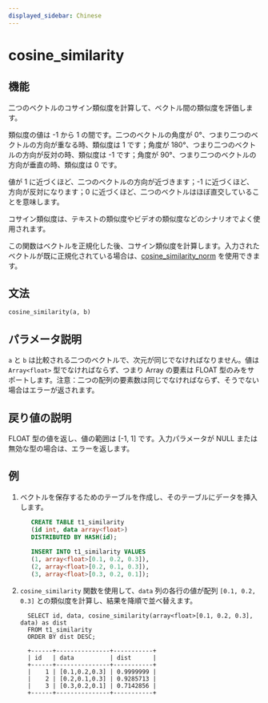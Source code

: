 ```yaml
---
displayed_sidebar: Chinese
---
```


# cosine_similarity

## 機能

二つのベクトルのコサイン類似度を計算して、ベクトル間の類似度を評価します。

類似度の値は -1 から 1 の間です。二つのベクトルの角度が 0°、つまり二つのベクトルの方向が重なる時、類似度は 1 です；角度が 180°、つまり二つのベクトルの方向が反対の時、類似度は -1 です；角度が 90°、つまり二つのベクトルの方向が垂直の時、類似度は 0 です。

値が 1 に近づくほど、二つのベクトルの方向が近づきます；-1 に近づくほど、方向が反対になります；0 に近づくほど、二つのベクトルはほぼ直交していることを意味します。

コサイン類似度は、テキストの類似度やビデオの類似度などのシナリオでよく使用されます。

この関数はベクトルを正規化した後、コサイン類似度を計算します。入力されたベクトルが既に正規化されている場合は、[cosine_similarity_norm](./cos_similarity_norm.md) を使用できます。

## 文法

```Haskell
cosine_similarity(a, b)
```

## パラメータ説明

`a` と `b` は比較される二つのベクトルで、次元が同じでなければなりません。値は `Array<float>` 型でなければならず、つまり Array の要素は FLOAT 型のみをサポートします。注意：二つの配列の要素数は同じでなければならず、そうでない場合はエラーが返されます。

## 戻り値の説明

FLOAT 型の値を返し、値の範囲は [-1, 1] です。入力パラメータが NULL または無効な型の場合は、エラーを返します。

## 例

1. ベクトルを保存するためのテーブルを作成し、そのテーブルにデータを挿入します。

   ```SQL
      CREATE TABLE t1_similarity 
      (id int, data array<float>)
      DISTRIBUTED BY HASH(id);
      
      INSERT INTO t1_similarity VALUES
      (1, array<float>[0.1, 0.2, 0.3]), 
      (2, array<float>[0.2, 0.1, 0.3]), 
      (3, array<float>[0.3, 0.2, 0.1]);
    ```

2. `cosine_similarity` 関数を使用して、`data` 列の各行の値が配列 `[0.1, 0.2, 0.3]` との類似度を計算し、結果を降順で並べ替えます。

    ```Plain
      SELECT id, data, cosine_similarity(array<float>[0.1, 0.2, 0.3], data) as dist
      FROM t1_similarity 
      ORDER BY dist DESC;
      
      +------+---------------+-----------+
      | id   | data          | dist      |
      +------+---------------+-----------+
      |    1 | [0.1,0.2,0.3] | 0.9999999 |
      |    2 | [0.2,0.1,0.3] | 0.9285713 |
      |    3 | [0.3,0.2,0.1] | 0.7142856 |
      +------+---------------+-----------+
    ```
